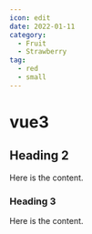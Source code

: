 ```yaml
---
icon: edit
date: 2022-01-11
category:
  - Fruit
  - Strawberry
tag:
  - red
  - small
---
```


# vue3

## Heading 2

Here is the content.

### Heading 3

Here is the content.

